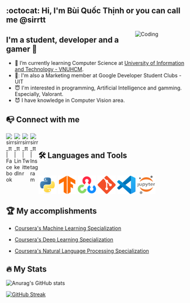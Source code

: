 ## :octocat: **Hi, I'm Bùi Quốc Thịnh or you can call me @sirrtt** 

<img align="right" alt="Coding" width="30%" src="https://media.giphy.com/media/u2pmTWUi0MXjyrMaVj/giphy.gif">

## I'm a student, developer and a gamer :volcano:

- :raising_hand: I’m currently learning Computer Science at [University of Information and Technology - VNUHCM](https://www.uit.edu.vn/).
- 🌱: I'm also a Marketing member at Google Developer Student Clubs - UIT
- :innocent: I'm interested in programming, Artificial Intelligence and gamming. Especially, Valorant.
- :smiling_imp: I have knowledge in Computer Vision area.


## :mailbox_with_no_mail: Connect with me

[<img align="left" alt="sirr_tt | Facebook" width="22px" src="https://cdn.jsdelivr.net/npm/simple-icons@v3/icons/facebook.svg"/>][facebook]
[<img align="left" alt="sirr_tt | LinkedIn" width="22px" src="https://cdn.jsdelivr.net/npm/simple-icons@v3/icons/linkedin.svg" />][linkedin]
[<img align="left" alt="sirr_tt | Twitter" width="22px" src="https://cdn.jsdelivr.net/npm/simple-icons@v3/icons/twitter.svg" />][twitter]
[<img align="left" alt="sirr_tt | Instagram" width="22px" src="https://cdn.jsdelivr.net/npm/simple-icons@v3/icons/instagram.svg" />][instagram]

<br />

[facebook]: https://www.facebook.com/quocthinh.bui.38/
[linkedin]: https://www.linkedin.com/in/thịnh-bùi/
[twitter]: https://twitter.com/Sirr_tt2k2
[instagram]: https://www.instagram.com/sirr_tt/

## :hammer_and_wrench: Languages and Tools 
<br>
<div>
    <img src="https://github.com/devicons/devicon/blob/master/icons/python/python-original.svg" title="Python" alt="Python" width=50 height=50/>
    <img src="https://github.com/devicons/devicon/blob/master/icons/tensorflow/tensorflow-original.svg" title="Tensorflow" alt="Tensorflow" width=50 height=50/>
    <img src="https://github.com/devicons/devicon/blob/master/icons/opencv/opencv-original.svg" title="OpenCV" alt="OpenCV" width=50 height=50/>
    <img src="https://github.com/devicons/devicon/blob/master/icons/git/git-original.svg" title="Git" alt="Git" width=50 height=50/>
    <img src="https://github.com/devicons/devicon/blob/master/icons/vscode/vscode-original.svg" title="VSCode" alt="VSCode" width=50 height=50/>
    <img src="https://github.com/devicons/devicon/blob/master/icons/jupyter/jupyter-original-wordmark.svg" title="Jupyter" alt="Jupyter" width=50 height=50/>
</div>

## :trophy: My accomplishments

- [Coursera's Machine Learning Specialization](https://coursera.org/share/1e14cc22ed5475a748f83336d369d8f5)

- [Coursera's Deep Learning Specialization](https://coursera.org/share/b084d997325fbb29468b445789f82adf)

- [Coursera's Natural Language Processing Specialization](https://coursera.org/share/1afc45192ef01aeedc94795db4752e8f) 

## :fire: My Stats 


![Anurag's GitHub stats](https://github-readme-stats.vercel.app/api?username=tien02&theme=gruvbox&show_icons=true)

[![GitHub Streak](http://github-readme-streak-stats.herokuapp.com?user=tien02&theme=dracula&hide_border=true)](https://git.io/streak-stats)

<!---
sirrtt/sirrtt is a ✨ special ✨ repository because its `README.md` (this file) appears on your GitHub profile.
You can click the Preview link to take a look at your changes.
--->

